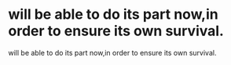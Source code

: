 # will be able to do its part now,in order to ensure its own survival.

will be able to do its part now,in order to ensure its own survival.